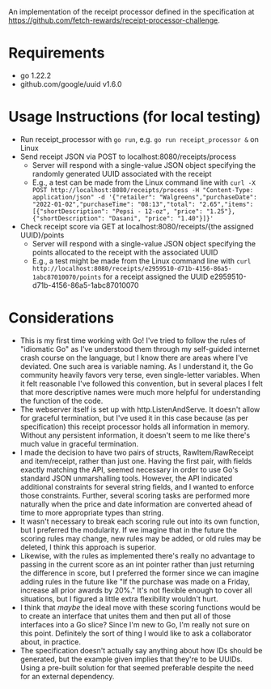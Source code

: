 An implementation of the receipt processor defined in the specification at https://github.com/fetch-rewards/receipt-processor-challenge.

# Requirements

* go 1.22.2
* github.com/google/uuid v1.6.0

# Usage Instructions (for local testing)

* Run receipt_processor with `go run`, e.g. `go run receipt_processor &` on Linux
* Send receipt JSON via POST to localhost:8080/receipts/process
    * Server will respond with a single-value JSON object specifying the randomly generated UUID associated with the receipt
    * E.g., a test can be made from the Linux command line with `curl -X POST http://localhost:8080/receipts/process -H "Content-Type: application/json" -d '{"retailer": "Walgreens","purchaseDate": "2022-01-02","purchaseTime": "08:13","total": "2.65","items": [{"shortDescription": "Pepsi - 12-oz", "price": "1.25"},{"shortDescription": "Dasani", "price": "1.40"}]}'`
* Check receipt score via GET at localhost:8080/receipts/{the assigned UUID}/points
    * Server will respond with a single-value JSON object specifying the points allocated to the receipt with the associated UUID
    * E.g., a test might be made from the Linux command line with `curl http://localhost:8080/receipts/e2959510-d71b-4156-86a5-1abc87010070/points` for a receipt assigned the UUID e2959510-d71b-4156-86a5-1abc87010070

# Considerations

* This is my first time working with Go! I've tried to follow the rules of "idiomatic Go" as I've understood them through my self-guided internet crash course on the language, but I know there are areas where I've deviated. One such area is variable naming. As I understand it, the Go community heavily favors very terse, even single-letter variables. When it felt reasonable I've followed this convention, but in several places I felt that more descriptive names were much more helpful for understanding the function of the code.
* The webserver itself is set up with http.ListenAndServe. It doesn't allow for graceful termination, but I've used it in this case because (as per specification) this receipt processor holds all information in memory. Without any persistent information, it doesn't seem to me like there's much value in graceful termination.
* I made the decision to have two pairs of structs, RawItem/RawReceipt and item/receipt, rather than just one. Having the first pair, with fields exactly matching the API, seemed necessary in order to use Go's standard JSON unmarshalling tools. However, the API indicated additional constraints for several string fields, and I wanted to enforce those constraints. Further, several scoring tasks are performed more naturally when the price and date information are converted ahead of time to more appropriate types than string.
* It wasn't necessary to break each scoring rule out into its own function, but I preferred the modularity. If we imagine that in the future the scoring rules may change, new rules may be added, or old rules may be deleted, I think this approach is superior.
* Likewise, with the rules as implemented there's really no advantage to passing in the current score as an int pointer rather than just returning the difference in score, but I preferred the former since we can imagine adding rules in the future like "If the purchase was made on a Friday, increase all prior awards by 20%." It's not flexible enough to cover all situations, but I figured a little extra flexibility wouldn't hurt.
* I think that *maybe* the ideal move with these scoring functions would be to create an interface that unites them and then put all of those interfaces into a Go slice? Since I'm new to Go, I'm really not sure on this point. Definitely the sort of thing I would like to ask a collaborator about, in practice.
* The specification doesn't actually say anything about how IDs should be generated, but the example given implies that they're to be UUIDs. Using a pre-built solution for that seemed preferable despite the need for an external dependency.